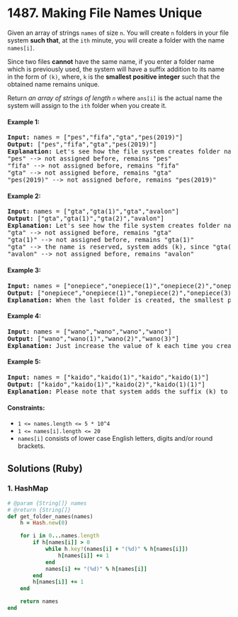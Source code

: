 # 1487. Making File Names Unique
Given an array of strings `names` of size `n`. You will create `n` folders in your file system **such that**, at the `ith` minute, you will create a folder with the name `names[i]`.

Since two files **cannot** have the same name, if you enter a folder name which is previously used, the system will have a suffix addition to its name in the form of `(k)`, where, `k` is the **smallest positive integer** such that the obtained name remains unique.

Return *an array of strings of length `n`* where `ans[i]` is the actual name the system will assign to the `ith` folder when you create it.

#### Example 1:
<pre>
<b>Input:</b> names = ["pes","fifa","gta","pes(2019)"]
<b>Output:</b> ["pes","fifa","gta","pes(2019)"]
<b>Explanation:</b> Let's see how the file system creates folder names:
"pes" --> not assigned before, remains "pes"
"fifa" --> not assigned before, remains "fifa"
"gta" --> not assigned before, remains "gta"
"pes(2019)" --> not assigned before, remains "pes(2019)"
</pre>

#### Example 2:
<pre>
<b>Input:</b> names = ["gta","gta(1)","gta","avalon"]
<b>Output:</b> ["gta","gta(1)","gta(2)","avalon"]
<b>Explanation:</b> Let's see how the file system creates folder names:
"gta" --> not assigned before, remains "gta"
"gta(1)" --> not assigned before, remains "gta(1)"
"gta" --> the name is reserved, system adds (k), since "gta(1)" is also reserved, systems put k = 2. it becomes "gta(2)"
"avalon" --> not assigned before, remains "avalon"
</pre>

#### Example 3:
<pre>
<b>Input:</b> names = ["onepiece","onepiece(1)","onepiece(2)","onepiece(3)","onepiece"]
<b>Output:</b> ["onepiece","onepiece(1)","onepiece(2)","onepiece(3)","onepiece(4)"]
<b>Explanation:</b> When the last folder is created, the smallest positive valid k is 4, and it becomes "onepiece(4)".
</pre>

#### Example 4:
<pre>
<b>Input:</b> names = ["wano","wano","wano","wano"]
<b>Output:</b> ["wano","wano(1)","wano(2)","wano(3)"]
<b>Explanation:</b> Just increase the value of k each time you create folder "wano".
</pre>

#### Example 5:
<pre>
<b>Input:</b> names = ["kaido","kaido(1)","kaido","kaido(1)"]
<b>Output:</b> ["kaido","kaido(1)","kaido(2)","kaido(1)(1)"]
<b>Explanation:</b> Please note that system adds the suffix (k) to current name even it contained the same suffix before.
</pre>

#### Constraints:
* `1 <= names.length <= 5 * 10^4`
* `1 <= names[i].length <= 20`
* `names[i]` consists of lower case English letters, digits and/or round brackets.

## Solutions (Ruby)

### 1. HashMap
```Ruby
# @param {String[]} names
# @return {String[]}
def get_folder_names(names)
    h = Hash.new(0)

    for i in 0...names.length
        if h[names[i]] > 0
            while h.key?(names[i] + "(%d)" % h[names[i]])
                h[names[i]] += 1
            end
            names[i] += "(%d)" % h[names[i]]
        end
        h[names[i]] += 1
    end

    return names
end
```
